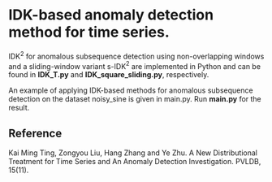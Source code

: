 # IDK-based anomaly detection method for time series.

IDK$^2$ for anomalous subsequence detection using non-overlapping windows and a sliding-window variant
s-IDK$^2$ are implemented in Python and can be found in **IDK_T.py** and **IDK_square_sliding.py**, respectively. 

An example of applying IDK-based methods for anomalous subsequence detection on the dataset noisy_sine is given in main.py. Run **main.py** for the result.

## Reference
Kai Ming Ting, Zongyou Liu, Hang Zhang and Ye Zhu. A New Distributional Treatment for Time Series and An Anomaly Detection Investigation. PVLDB, 15(11).
